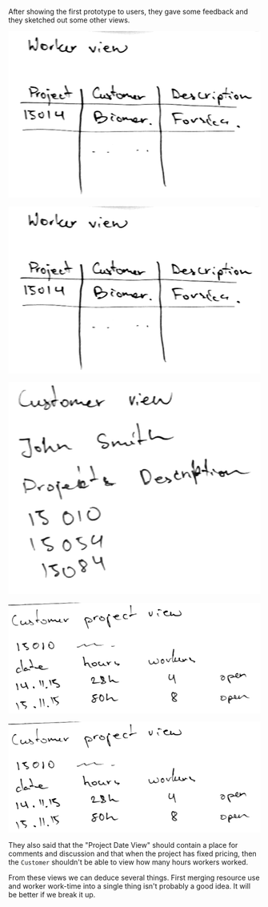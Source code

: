 After showing the first prototype to users, they gave some
feedback and they sketched out some other views.

![Worker View](programming/timeclock/images/feedback-00-worker-view.png "Worker view")

![Worker Project View](programming/timeclock/images/feedback-00-worker-view.png "Worker project view")

![Customer View](programming/timeclock/images/feedback-00-customer-view.png "Customer view")

![Customer Project View](programming/timeclock/images/feedback-00-customer-project-view.png "Customer project view")

![Customer Project Date View](programming/timeclock/images/feedback-00-customer-project-view.png "Customer project date view")

They also said that the "Project Date View" should contain a
place for comments and discussion and that when the project
has fixed pricing, then the `Customer` shouldn't be able to
view how many hours workers worked.

From these views we can deduce several things. First merging
resource use and worker work-time into a single thing isn't
probably a good idea. It will be better if we break it up.